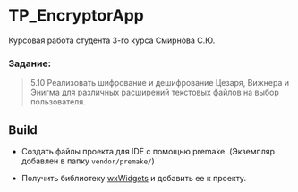# TP_EncryptorApp
Курсовая работа студента 3-го курса Смирнова С.Ю.

### Задание:
> 5.10 Реализовать шифрование и дешифрование Цезаря, Вижнера и Энигма для различных расширений текстовых файлов на выбор пользователя.

## Build
- Создать файлы проекта для IDE с помощью premake. (Экземпляр добавлен в папку ``` vendor/premake/ ```)

- Получить библиотеку [wxWidgets](https://www.wxwidgets.org/) и добавить ее к проекту.
